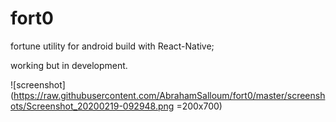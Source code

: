 # fort0

fortune utility for android build with React-Native; 

working but in development. 

![screenshot](https://raw.githubusercontent.com/AbrahamSalloum/fort0/master/screenshots/Screenshot_20200219-092948.png =200x700)
